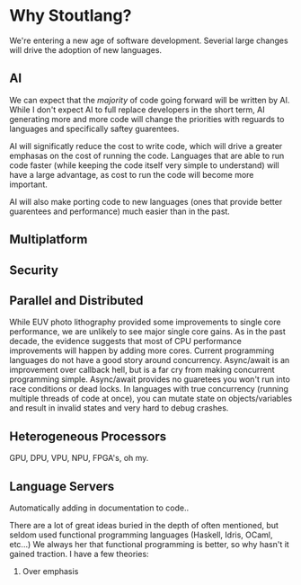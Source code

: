 # Why Stoutlang?

We're entering a new age of software development. Severial large changes will drive the adoption of new languages.

## AI

We can expect that the *majority* of code going forward will be written by AI. While I don't expect AI to full replace developers in the short term, AI generating more and more code will change the priorities with reguards to languages and specifically saftey guarentees.

AI will significatly reduce the cost to write code, which will drive a greater emphasas on the cost of running the code. Languages that are able to run code faster (while keeping the code itself very simple to understand) will have a large advantage, as cost to run the code will become more important.

AI will also make porting code to new languages (ones that provide better guarentees and performance) much easier than in the past.

## Multiplatform



## Security


## Parallel and Distributed

While EUV photo lithography provided some improvements to single core performance, we are unlikely to see major single core gains. As in the past decade, the evidence suggests that most of CPU performance improvements will happen by adding more cores. Current programming languages do not have a good story around concurrency. Async/await is an improvement over callback hell, but is a far cry from making concurrent programming simple. Async/await provides no guaretees you won't run into race conditions or dead locks. In languages with true concurrency (running multiple threads of code at once), you can mutate state on objects/variables and result in invalid states and very hard to debug crashes.

## Heterogeneous Processors

GPU, DPU, VPU, NPU, FPGA's, oh my.

## Language Servers

Automatically adding in documentation to code..












There are a lot of great ideas buried in the depth of often mentioned, but seldom used functional programming languages (Haskell, Idris, OCaml, etc...) We always her that functional programming is better, so why hasn't it gained traction. I have a few theories:

1. Over emphasis